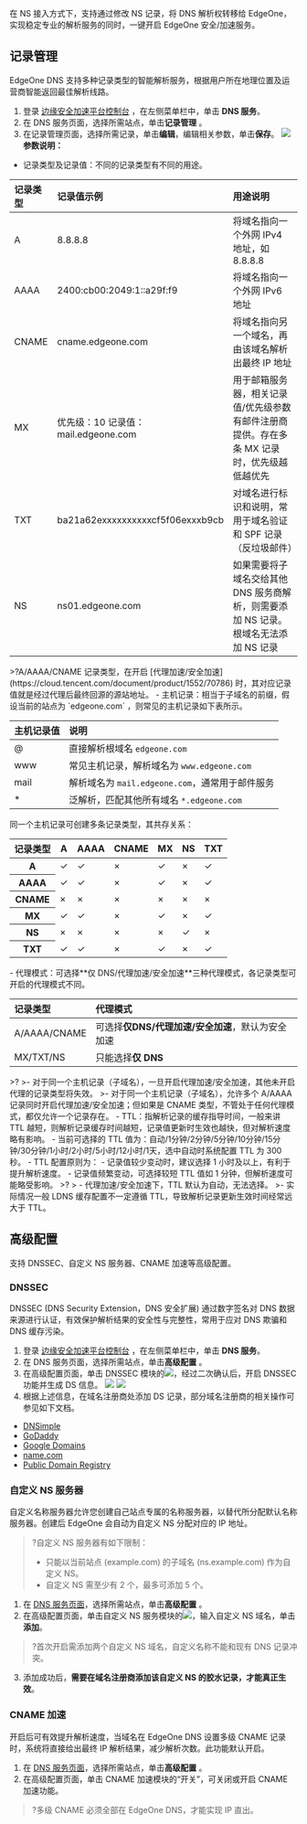 在 NS 接入方式下，支持通过修改 NS 记录，将 DNS 解析权转移给 EdgeOne，实现稳定专业的解析服务的同时，一键开启 EdgeOne 安全/加速服务。

## 记录管理
EdgeOne DNS 支持多种记录类型的智能解析服务，根据用户所在地理位置及运营商智能返回最佳解析线路。

1. 登录 [边缘安全加速平台控制台](https://console.cloud.tencent.com/teo) ，在左侧菜单栏中，单击 **DNS 服务**。
2. 在 DNS 服务页面，选择所需站点，单击**记录管理** 。
3. 在记录管理页面，选择所需记录，单击**编辑**，编辑相关参数，单击**保存**。
![](https://qcloudimg.tencent-cloud.cn/raw/51099ccc2bed87d3919e781ad520a712.png)
**参数说明：**
 - 记录类型及记录值：不同的记录类型有不同的用途。
<table>
<thead>
<tr>
<th align="left">记录类型</th>
<th align="left">记录值示例</th>
<th align="left">用途说明</th>
</tr>
</thead>
<tbody><tr>
<td align="left">A</td>
<td align="left">8.8.8.8</td>
<td align="left">将域名指向一个外网 IPv4 地址，如 8.8.8.8</td>
</tr>
<tr>
<td align="left">AAAA</td>
<td align="left">2400:cb00:2049:1::a29f:f9</td>
<td align="left">将域名指向一个外网 IPv6 地址</td>
</tr>
<tr>
<td align="left">CNAME</td>
<td align="left">cname.edgeone.com</td>
<td align="left">将域名指向另一个域名，再由该域名解析出最终 IP 地址</td>
</tr>
<tr>
<td align="left">MX</td>
<td align="left">优先级：10 记录值：mail.edgeone.com</td>
<td align="left">用于邮箱服务器，相关记录值/优先级参数有邮件注册商提供。存在多条 MX 记录时，优先级越低越优先</td>
</tr>
<tr>
<td align="left">TXT</td>
<td align="left">ba21a62exxxxxxxxxxcf5f06exxxb9cb</td>
<td align="left">对域名进行标识和说明，常用于域名验证和 SPF 记录（反垃圾邮件）</td>
</tr>
<tr>
<td align="left">NS</td>
<td align="left">ns01.edgeone.com</td>
<td align="left">如果需要将子域名交给其他 DNS 服务商解析，则需要添加 NS 记录。根域名无法添加 NS 记录</td>
</tr>
</tbody></table>
>?A/AAAA/CNAME 记录类型，在开启 [代理加速/安全加速](https://cloud.tencent.com/document/product/1552/70786) 时，其对应记录值就是经过代理后最终回源的源站地址。
 - 主机记录：相当于子域名的前缀，假设当前的站点为 `edgeone.com` ，则常见的主机记录如下表所示。
<table>
<thead>
<tr>
<th align="left">主机记录值</th>
<th align="left">说明</th>
</tr>
</thead>
<tbody><tr>
<td align="left">@</td>
<td align="left">直接解析根域名 <code>edgeone.com</code></td>
</tr>
<tr>
<td align="left">www</td>
<td align="left">常见主机记录，解析域名为 <code>www.edgeone.com</code></td>
</tr>
<tr>
<td align="left">mail</td>
<td align="left">解析域名为 <code>mail.edgeone.com</code>，通常用于邮件服务</td>
</tr>
<tr>
<td align="left">*</td>
<td align="left">泛解析，匹配其他所有域名 <code>*.edgeone.com</code></td>
</tr>
</tbody></table>
 同一个主机记录可创建多条记录类型，其共存关系：
<table>
<thead>
<tr>
<th>记录类型</th>
<th>A</th>
<th>AAAA</th>
<th>CNAME</th>
<th>MX</th>
<th>NS</th>
<th>TXT</th>
</tr>
</thead>
<tbody><tr>
<th>A</th>
<td>&#10003;</td>
<td>&#10003;</td>
<td>×</td>
<td>&#10003;</td>
<td>×</td>
<td>&#10003;</td>
</tr>
<tr>
<th>AAAA</th>
<td>&#10003;</td>
<td>&#10003;</td>
<td>×</td>
<td>&#10003;</td>
<td>×</td>
<td>&#10003;</td>
</tr>
<tr>
<th>CNAME</th>
<td>×</td>
<td>×</td>
<td>×</td>
<td>×</td>
<td>×</td>
<td>×</td>
</tr>
<tr>
<th>MX</th>
<td>&#10003;</td>
<td>&#10003;</td>
<td>×</td>
<td>&#10003;</td>
<td>×</td>
<td>&#10003;</td>
</tr>
<tr>
<th>NS</th>
<td>×</td>
<td>×</td>
<td>×</td>
<td>×</td>
<td>&#10003;</td>
<td>×</td>
</tr>
<tr>
<th>TXT</th>
<td>&#10003;</td>
<td>&#10003;</td>
<td>×</td>
<td>&#10003;</td>
<td>×</td>
<td>&#10003;</td>
</tr>
</tbody></table>
 - 代理模式：可选择**仅 DNS/代理加速/安全加速**三种代理模式，各记录类型可开启的代理模式不同。
<table>
<thead>
<tr>
<th align="left">记录类型</th>
<th align="left">代理模式</th>
</tr>
</thead>
<tbody><tr>
<td align="left">A/AAAA/CNAME</td>
<td align="left">可选择<strong>仅DNS/代理加速/安全加速</strong>，默认为安全加速</td>
</tr>
<tr>
<td align="left">MX/TXT/NS</td>
<td align="left">只能选择<strong>仅 DNS</strong></td>
</tr>
</tbody></table>
>?
>- 对于同一个主机记录（子域名），一旦开启代理加速/安全加速，其他未开启代理的记录类型将失效。
>- 对于同一个主机记录（子域名），允许多个 A/AAAA 记录同时开启代理加速/安全加速；但如果是 CNAME 类型，不管处于任何代理模式，都仅允许一个记录存在。
 - TTL：指解析记录的缓存指导时间，一般来讲 TTL 越短，则解析记录缓存时间越短，记录值更新时生效也越快，但对解析速度略有影响。
    - 当前可选择的 TTL 值为：自动/1分钟/2分钟/5分钟/10分钟/15分钟/30分钟/1小时/2小时/5小时/12小时/1天，选中自动时系统配置 TTL 为 300 秒。
    - TTL 配置原则为：
      - 记录值较少变动时，建议选择 1 小时及以上，有利于提升解析速度。
      - 记录值频繁变动，可选择较短 TTL 值如 1 分钟，但解析速度可能略受影响。
>?
> - 代理加速/安全加速下，TTL 默认为自动，无法选择。
>- 实际情况一般 LDNS 缓存配置不一定遵循 TTL，导致解析记录更新生效时间经常远大于 TTL。

## 高级配置
支持 DNSSEC、自定义 NS 服务器、CNAME 加速等高级配置。

### DNSSEC
DNSSEC (DNS Security Extension，DNS 安全扩展) 通过数字签名对 DNS 数据来源进行认证，有效保护解析结果的安全性与完整性，常用于应对 DNS 欺骗和 DNS 缓存污染。

1. 登录 [边缘安全加速平台控制台](https://console.cloud.tencent.com/teo) ，在左侧菜单栏中，单击 **DNS 服务**。
2. 在 DNS 服务页面，选择所需站点，单击**高级配置** 。
3. 在高级配置页面，单击 DNSSEC 模块的![](https://qcloudimg.tencent-cloud.cn/raw/20efaa7f4ecc99b93da623f1c61784ac.png)，经过二次确认后，开启 DNSSEC 功能并生成 DS 信息。
![](https://qcloudimg.tencent-cloud.cn/raw/80d1829fa50c81075caa075677f95240.png)
![](https://qcloudimg.tencent-cloud.cn/raw/61663e5e8ba50eec690a4d46c34b04af.png)
4. 根据上述信息，在域名注册商处添加 DS 记录，部分域名注册商的相关操作可参见如下文档。
 - [DNSimple](https://support.dnsimple.com/articles/cloudflare-ds-record/)
 - [GoDaddy](https://ph.godaddy.com/help/add-a-ds-record-23865)
 - [Google Domains](https://support.google.com/domains/answer/6387342?hl=en)
 - [name.com](https://www.name.com/support/articles/205439058-Managing-DNSSEC)
 - [Public Domain Registry](http://manage.publicdomainregistry.com/kb/answer/1909)

### 自定义 NS 服务器
自定义名称服务器允许您创建自己站点专属的名称服务器，以替代所分配默认名称服务器。创建后 EdgeOne 会自动为自定义 NS 分配对应的 IP 地址。
>?自定义 NS 服务器有如下限制：
>- 只能以当前站点 (example.com) 的子域名 (ns.example.com) 作为自定义 NS。
>-  自定义 NS 需至少有 2 个，最多可添加 5 个。

1. 在 [DNS 服务页面](https://console.cloud.tencent.com/edgeone/dns?tab=config)，选择所需站点，单击**高级配置** 。
2. 在高级配置页面，单击自定义 NS 服务模块的![](https://qcloudimg.tencent-cloud.cn/raw/20efaa7f4ecc99b93da623f1c61784ac.png)，输入自定义 NS 域名，单击**添加**。
>?首次开启需添加两个自定义 NS 域名，自定义名称不能和现有 DNS 记录冲突。
3. 添加成功后，**需要在域名注册商添加该自定义 NS 的胶水记录，才能真正生效**。

### CNAME 加速
开启后可有效提升解析速度，当域名在 EdgeOne DNS 设置多级 CNAME 记录时，系统将直接给出最终 IP 解析结果，减少解析次数。此功能默认开启。

1. 在 [DNS 服务页面](https://console.cloud.tencent.com/edgeone/dns?tab=config)，选择所需站点，单击**高级配置** 。
2. 在高级配置页面，单击 CNAME 加速模块的“开关”，可关闭或开启 CNAME 加速功能。
>?多级 CNAME 必须全部在 EdgeOne DNS，才能实现 IP 直出。



